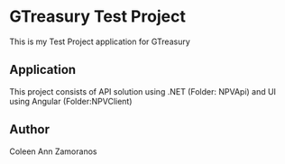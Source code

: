 # GTreasury Test Project
This is my Test Project application for GTreasury

## Application
This project consists of API solution using .NET (Folder: NPVApi) and UI using Angular (Folder:NPVClient)

## Author
Coleen Ann Zamoranos
